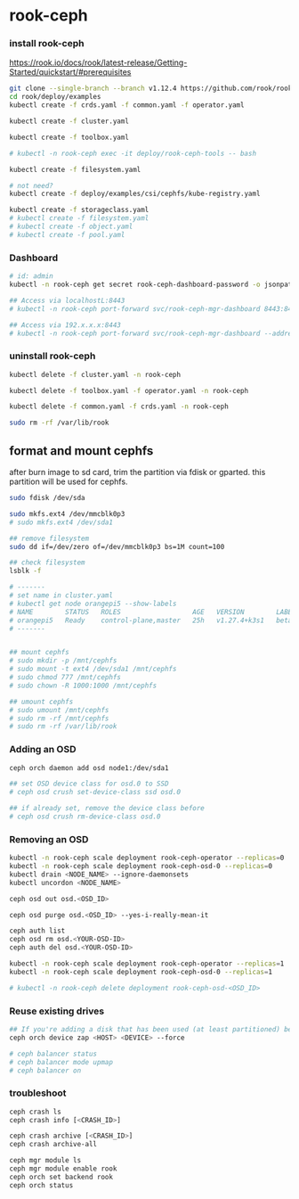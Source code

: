 # rook-ceph

### install rook-ceph

https://rook.io/docs/rook/latest-release/Getting-Started/quickstart/#prerequisites

```bash
git clone --single-branch --branch v1.12.4 https://github.com/rook/rook.git
cd rook/deploy/examples
kubectl create -f crds.yaml -f common.yaml -f operator.yaml
```

```bash
kubectl create -f cluster.yaml
```

```bash
kubectl create -f toolbox.yaml

# kubectl -n rook-ceph exec -it deploy/rook-ceph-tools -- bash
```

```bash
kubectl create -f filesystem.yaml
```
```bash
# not need?
kubectl create -f deploy/examples/csi/cephfs/kube-registry.yaml
```

```bash
kubectl create -f storageclass.yaml
# kubectl create -f filesystem.yaml
# kubectl create -f object.yaml
# kubectl create -f pool.yaml
```

### Dashboard

```bash
# id: admin
kubectl -n rook-ceph get secret rook-ceph-dashboard-password -o jsonpath="{['data']['password']}" | base64 --decode && echo

## Access via localhostL:8443
# kubectl -n rook-ceph port-forward svc/rook-ceph-mgr-dashboard 8443:8443

## Access via 192.x.x.x:8443
# kubectl -n rook-ceph port-forward svc/rook-ceph-mgr-dashboard --address 0.0.0.0 8443:8443
```

### uninstall rook-ceph

```bash
kubectl delete -f cluster.yaml -n rook-ceph
```

```bash
kubectl delete -f toolbox.yaml -f operator.yaml -n rook-ceph
```

```bash
kubectl delete -f common.yaml -f crds.yaml -n rook-ceph
```

```bash
sudo rm -rf /var/lib/rook
```

## format and mount cephfs

after burn image to sd card, trim the partition via fdisk or gparted.
this partition will be used for cephfs.

```bash
sudo fdisk /dev/sda

sudo mkfs.ext4 /dev/mmcblk0p3
# sudo mkfs.ext4 /dev/sda1

## remove filesystem
sudo dd if=/dev/zero of=/dev/mmcblk0p3 bs=1M count=100

## check filesystem
lsblk -f

# -------
# set name in cluster.yaml
# kubectl get node orangepi5 --show-labels
# NAME        STATUS   ROLES                  AGE   VERSION        LABELS
# orangepi5   Ready    control-plane,master   25h   v1.27.4+k3s1   beta.kubernetes.io/arch=arm64,beta.kubernetes.io/instance-type=k3s,beta.kubernetes.io/os=linux,kubernetes.io/arch=arm64,kubernetes.io/hostname=orangepi5,kubernetes.io/os=linux,node-role.kubernetes.io/control-plane=true,node-role.kubernetes.io/master=true,node.kubernetes.io/instance-type=k3s
# -------


## mount cephfs
# sudo mkdir -p /mnt/cephfs
# sudo mount -t ext4 /dev/sda1 /mnt/cephfs
# sudo chmod 777 /mnt/cephfs
# sudo chown -R 1000:1000 /mnt/cephfs

## umount cephfs
# sudo umount /mnt/cephfs
# sudo rm -rf /mnt/cephfs
# sudo rm -rf /var/lib/rook

```

### Adding an OSD

```bash
ceph orch daemon add osd node1:/dev/sda1

## set OSD device class for osd.0 to SSD
# ceph osd crush set-device-class ssd osd.0

## if already set, remove the device class before
# ceph osd crush rm-device-class osd.0
```

### Removing an OSD

```bash
kubectl -n rook-ceph scale deployment rook-ceph-operator --replicas=0
kubectl -n rook-ceph scale deployment rook-ceph-osd-0 --replicas=0
kubectl drain <NODE_NAME> --ignore-daemonsets
kubectl uncordon <NODE_NAME>
```

```bash
ceph osd out osd.<OSD_ID>
```

```bash
ceph osd purge osd.<OSD_ID> --yes-i-really-mean-it
```

```bash
ceph auth list
ceph osd rm osd.<YOUR-OSD-ID>
ceph auth del osd.<YOUR-OSD-ID>
```

```bash
kubectl -n rook-ceph scale deployment rook-ceph-operator --replicas=1
kubectl -n rook-ceph scale deployment rook-ceph-osd-0 --replicas=1

# kubectl -n rook-ceph delete deployment rook-ceph-osd-<OSD_ID>
```

### Reuse existing drives

```bash
## If you're adding a disk that has been used (at least partitioned) before, ceph will require that you clear (zap in ceph jargon) the device before.
ceph orch device zap <HOST> <DEVICE> --force

# ceph balancer status
# ceph balancer mode upmap
# ceph balancer on
```

### troubleshoot

```bash
ceph crash ls
ceph crash info [<CRASH_ID>]

ceph crash archive [<CRASH_ID>]
ceph crash archive-all
```

```bash
ceph mgr module ls
ceph mgr module enable rook
ceph orch set backend rook
ceph orch status
```

